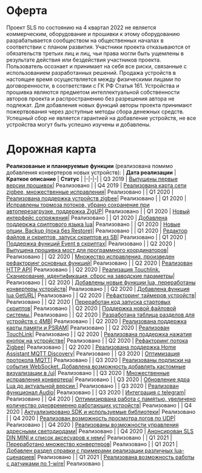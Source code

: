 # Оферта

Проект SLS  по состоянию на 4 квартал 2022 не является коммерческим,  оборудование и прошивки к этому оборудованию разрабатывается сообществом на общественных началах в соответствии с планом развития.    Участники проекта отказываются от обязательств третьих лиц и лиц, чьи права могли быть ущемлены в результате действия или бездействия 
участников проекта. Пользователь осознает и принимает на себя все риски, связанные с использованием разработанных решений.  Продажа устройств в настоящее время осуществляется между физическими лицами по договоренности, в соответствии с ГК РФ Статья 161. Устройства и прошивка являются предметом интеллектуальной собственности авторов проекта и распространению без разрешения автора не подлежат. Для добавления новых функций авторы проекта принимают пожертвования через доступные методы сбора денежных средств. Успешный сбор не является гарантией на добавление устройств, не все устройства могут быть успешно изучены и добавлены.  

# Дорожная карта

**Реализованые и планируемые функции** (реализована помимо добавления конвертеров  новых устройств):
| **Дата реализации** | **Краткое описание** | **Статус** |
|-|-|-|
| Q3 2019 | [Выпущены первые версии прошивок](https://mjdm.ru/forum/viewtopic.php?f=22&t=6700)| Реализовано |
| Q4 2019 | [Реализована карта сети zigbee, множественные исправления]()| Реализовано |
| Q1 2020 | [Реализована поддержка устройств zigbee](https://t.me/slssys/3)| Реализовано |
| Q1 2020 | [Исправлены тормоза потоков, убрано сохранение при автоперезагрузке, поддержка ZigUP](https://t.me/slssys/6)| Реализовано |
| Q1 2020 | [Новый интерфейс сопряжения](https://t.me/slssys/9)| Реализовано |
| Q1 2020 | [Добавлена поддеркжа сриптового языка lua](https://www.lua.org/docs.html)| Реализовано |
| Q1 2020 | [Новые опции. Backup (пока без Restore)](https://t.me/slssys/17)| Реализовано |
| Q1 2020 | [Редактор файлов и скриптов, запуск скриптов из SB](https://t.me/slssys/19)| Реализовано |
| Q1 2020 | [Поддержка функций Event в скриптах](https://t.me/slssys/24)| Реализовано |
| Q2 2020 | [Выпущена прошивка мост для программного координаторов](https://t.me/slssys/28)| Реализовано |
| Q2 2020 | [Множество исправлениq, произведен рефакторинг основных функций]()| Реализовано |
| Q2 2020 | [Реализован HTTP API](https://t.me/slssys/47)| Реализовано |
| Q2 2020 | [Реализация Touchlink. Сканирование, идентификация, сброс на заводские параметры](https://t.me/slssys/50)| Реализовано |
| Q2 2020 | [Добавлены новые функции lua, переработаны конвертеры устройств](https://t.me/slssys/57)| Реализовано |
| Q2 2020 | [Добавлена функция lua  GetURL](https://t.me/slssys/59)| Реализовано |
| Q2 2020 | [Рефакторинг таймеров устройств](https://t.me/slssys/62)| Реализовано |
| Q2 2020 | [Переработан код запуска стартовых скриптов](https://t.me/slssys/65)| Реализовано |
| Q2 2020 | [Поддержка новой файловой системы.](https://t.me/slssys/78)| Реализовано |
| Q2 2020 | [Разработана таблица разделов для устройств с 4MB](https://t.me/slssys/80)| Реализовано |
| Q2 2020 | [Реализована поддержка карты памяти и PSRAM](https://t.me/slssys/82)| Реализовано |
| Q2 2020 | [Реализован TouchLink](https://t.me/slssys/88)| Реализовано |
| Q2 2020 | [Реализована поддержка нажатия кнопок на устройстве](https://t.me/slssys/97)| Реализовано |
| Q2 2020 | [Рефакторинг потока Zigbee](https://t.me/slssys/99)| Реализовано |
| Q2 2020 | [Реализована поддержка  Home Assistant MQTT Discovery](https://t.me/slssys/101)| Реализовано |
| Q3 2020 | [Оптимизация протокола MQTT](https://t.me/slssys/107)| Реализовано |
| Q3 2020 | [Реализованы подписки на события WebSocket. Добавлена возможность добавлять кастомные  визуализации в /ui](https://t.me/slssys/110)| Реализовано |
| Q3 2020 | [Множественные исправления конвертера](https://t.me/slssys/121)| Реализовано |
| Q3 2020 | [Обновление ядра Lua до актуальной версии ](https://t.me/slssys/148)| Реализовано |
| Q3 2020 | [Реализован функционал Audio](https://t.me/slssys/151)| Реализовано |
| Q3 2020 | [Интеграция с telegram](https://t.me/slssys/155)| Реализовано |
| Q4 2020 | [Оптимизирвана работа с памятью, увеличено количество одновременно работающих устройств](https://t.me/slssys/177)| Реализовано |
| Q4 2020 | [Актуализировано SDK и используемые библиотеки](https://t.me/slssys/178)| Реализовано |
| Q4 2020 | [Реализован возможность просмотра логов по UDP](https://t.me/slssys/179)| Реализовано |
| Q4 2020 | [Реализованы  возможности управления адресными светодиодами](https://t.me/slssys/190)| Реализовано |
| Q4 2020 | [Анонсирован SLS DIN MINI и список аксесуаров к нему](https://t.me/slssys/191)| Реализовано |
| Q1 2021 | [Переработано множество конвертеров](https://t.me/slssys/204)| Реализовано |
| Q1 2021 | [Добавлен раздел справки с примерами реализации различных lua-сценариев](https://t.me/slssys/206)| Реализовано |
| Q1 2021 | [Реализована возможность работы с датчиками по 1-wire](https://t.me/slssys/211)| Реализовано |


